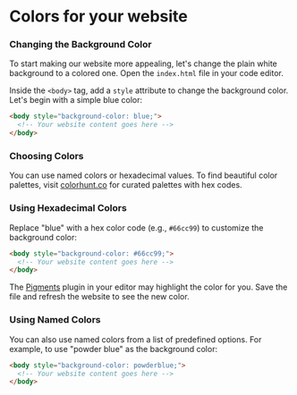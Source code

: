 # Colors for your website

### Changing the Background Color

To start making our website more appealing, let's change the plain white background to a colored one. Open the `index.html` file in your code editor.

Inside the `<body>` tag, add a `style` attribute to change the background color. Let's begin with a simple blue color:

```html
<body style="background-color: blue;">
  <!-- Your website content goes here -->
</body>
```

### Choosing Colors

You can use named colors or hexadecimal values. To find beautiful color palettes, visit [colorhunt.co](https://colorhunt.co/) for curated palettes with hex codes.

### Using Hexadecimal Colors

Replace "blue" with a hex color code (e.g., `#66cc99`) to customize the background color:

```html
<body style="background-color: #66cc99;">
  <!-- Your website content goes here -->
</body>
```

The [Pigments](#) plugin in your editor may highlight the color for you. Save the file and refresh the website to see the new color.

### Using Named Colors

You can also use named colors from a list of predefined options. For example, to use "powder blue" as the background color:

```html
<body style="background-color: powderblue;">
  <!-- Your website content goes here -->
</body>
```
